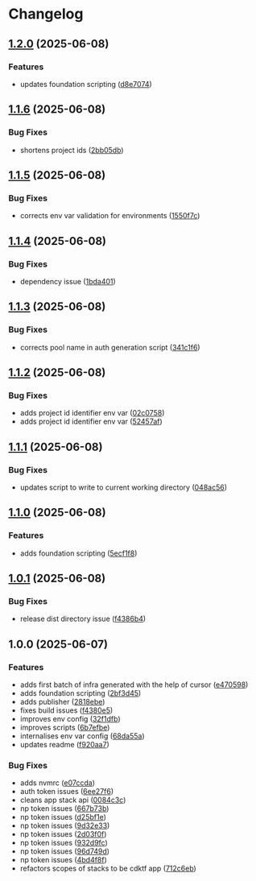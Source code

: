 # Changelog

## [1.2.0](https://github.com/gcp-tools/cdktf/compare/v1.1.6...v1.2.0) (2025-06-08)

### Features

* updates foundation scripting ([d8e7074](https://github.com/gcp-tools/cdktf/commit/d8e7074e209ac4678ea0061c8fb0bd01f3ef1d52))

## [1.1.6](https://github.com/gcp-tools/cdktf/compare/v1.1.5...v1.1.6) (2025-06-08)

### Bug Fixes

* shortens project ids ([2bb05db](https://github.com/gcp-tools/cdktf/commit/2bb05db074799d3482781c70f54f11198b6fca2a))

## [1.1.5](https://github.com/gcp-tools/cdktf/compare/v1.1.4...v1.1.5) (2025-06-08)

### Bug Fixes

* corrects env var validation for environments ([1550f7c](https://github.com/gcp-tools/cdktf/commit/1550f7c0b1c1bd2e3b62056904eb09ba60ad5720))

## [1.1.4](https://github.com/gcp-tools/cdktf/compare/v1.1.3...v1.1.4) (2025-06-08)

### Bug Fixes

* dependency issue ([1bda401](https://github.com/gcp-tools/cdktf/commit/1bda40110e8e021a50583b829128c30e0d7c3313))

## [1.1.3](https://github.com/gcp-tools/cdktf/compare/v1.1.2...v1.1.3) (2025-06-08)

### Bug Fixes

* corrects pool name in auth generation script ([341c1f6](https://github.com/gcp-tools/cdktf/commit/341c1f64a66b6be2276860b38a3df86a882d412a))

## [1.1.2](https://github.com/gcp-tools/cdktf/compare/v1.1.1...v1.1.2) (2025-06-08)

### Bug Fixes

* adds project id identifier env var ([02c0758](https://github.com/gcp-tools/cdktf/commit/02c07588c6758ee0d0170f393acd241baaa5b638))
* adds project id identifier env var ([52457af](https://github.com/gcp-tools/cdktf/commit/52457afccf4539dd9700763da0a384f80a1be282))

## [1.1.1](https://github.com/gcp-tools/cdktf/compare/v1.1.0...v1.1.1) (2025-06-08)

### Bug Fixes

* updates script to write to current working directory ([048ac56](https://github.com/gcp-tools/cdktf/commit/048ac56b4b72569bb5e47abe5398e5956804ea01))

## [1.1.0](https://github.com/gcp-tools/cdktf/compare/v1.0.1...v1.1.0) (2025-06-08)

### Features

* adds foundation scripting ([5ecf1f8](https://github.com/gcp-tools/cdktf/commit/5ecf1f84ce8bd18bcde8e6cc989eddeecb02f40d))

## [1.0.1](https://github.com/gcp-tools/cdktf/compare/v1.0.0...v1.0.1) (2025-06-08)

### Bug Fixes

* release dist directory issue ([f4386b4](https://github.com/gcp-tools/cdktf/commit/f4386b4d6d6e97232809b0ea16936640eda2c0c5))

## 1.0.0 (2025-06-07)

### Features

* adds first batch of infra generated with the help of cursor ([e470598](https://github.com/gcp-tools/cdktf/commit/e4705988a6244128b0e5c0cb138925b8cd58ede6))
* adds foundation scripting ([2bf3d45](https://github.com/gcp-tools/cdktf/commit/2bf3d452bb1f36f0dcea411ec49bbe425eb811c1))
* adds publisher ([2818ebe](https://github.com/gcp-tools/cdktf/commit/2818ebecd82ff55e3699fab1e0f9a10c23b0acc2))
* fixes build issues ([f4380e5](https://github.com/gcp-tools/cdktf/commit/f4380e572b10b32e3506b78c0cac060365606fd7))
* improves env config ([32f1dfb](https://github.com/gcp-tools/cdktf/commit/32f1dfbfa6afc5ab9dbe023c55d586bbaeee8644))
* improves scripts ([6b7efbe](https://github.com/gcp-tools/cdktf/commit/6b7efbea426106005cc215622ce77d2e86be960c))
* internalises env var config ([68da55a](https://github.com/gcp-tools/cdktf/commit/68da55a119bc9a7207f6cee49b922391b21b05a7))
* updates readme ([f920aa7](https://github.com/gcp-tools/cdktf/commit/f920aa7f9bb7a51e346d982f3daed54848fb82dd))

### Bug Fixes

* adds nvmrc ([e07ccda](https://github.com/gcp-tools/cdktf/commit/e07ccdaa8890dee67ee34f2b1b90698d2c11c99a))
* auth token issues ([6ee27f6](https://github.com/gcp-tools/cdktf/commit/6ee27f6dd674d146945d23e41ecfb7d17ea3eb74))
* cleans app stack api ([0084c3c](https://github.com/gcp-tools/cdktf/commit/0084c3c4df64f5bb86b94b6062b007f5c1426428))
* np token issues ([667b73b](https://github.com/gcp-tools/cdktf/commit/667b73bd8394e5883144c61dd4da878d3b87eea7))
* np token issues ([d25bf1e](https://github.com/gcp-tools/cdktf/commit/d25bf1eec54ed3279e092cc757d26851516e974d))
* np token issues ([9d32e33](https://github.com/gcp-tools/cdktf/commit/9d32e338e5a80913973cf26770da829ef9e81aab))
* np token issues ([2d03f0f](https://github.com/gcp-tools/cdktf/commit/2d03f0f6fdf3370542b1d05cfce27509c5b900b3))
* np token issues ([932d9fc](https://github.com/gcp-tools/cdktf/commit/932d9fc87e7dc2a8c2fd41c9eb20c9dd7c317b5a))
* np token issues ([96d749d](https://github.com/gcp-tools/cdktf/commit/96d749d5b50afa18cd71b5910ca36cae3925a7b9))
* np token issues ([4bd4f8f](https://github.com/gcp-tools/cdktf/commit/4bd4f8f5771d7065b6f1ac3e1d751901137d1124))
* refactors scopes of stacks to be cdktf app ([712c6eb](https://github.com/gcp-tools/cdktf/commit/712c6eb17160fd24e1fd51581ee367021ed1ed4e))
